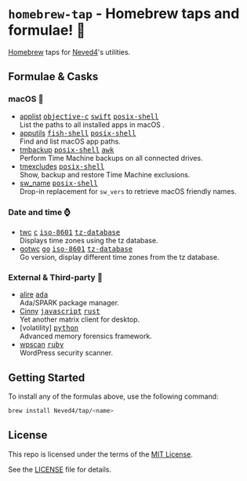 # `homebrew-tap` - Homebrew taps and formulae! 💎

[Homebrew] taps for [Neved4]'s utilities.

## Formulae & Casks

<!-- START SYNC -->

[<kbd>awk</kbd>]: https://github.com/onetrueawk/awk
[<kbd>c</kbd>]: https://www.iso.org/standard/74528.html
[<kbd>go</kbd>]: https://go.dev/
[<kbd>iso-8601</kbd>]: https://www.iso.org/iso-8601-date-and-time-format.html
[<kbd>fish-shell</kbd>]: https://fishshell.com/
[<kbd>posix-shell</kbd>]: https://pubs.opengroup.org/onlinepubs/9699919799/utilities/V3_chap02.html
[<kbd>tz-database</kbd>]: https://www.iana.org/time-zones
[<kbd>objective-c</kbd>]: https://developer.apple.com/library/archive/documentation/Cocoa/Conceptual/ProgrammingWithObjectiveC/Introduction/Introduction.html
[<kbd>python</kbd>]: https://www.python.org
[<kbd>swift</kbd>]: https://developer.apple.com/swift/
[<kbd>ruby</kbd>]: https://www.ruby-lang.org/en/
[<kbd>rust</kbd>]: https://www.rust-lang.org/
[<kbd>javascript</kbd>]: https://ecma-international.org/publications-and-standards/standards/ecma-262/
[<kbd>ada</kbd>]: https://www.adacore.com/about-ada
[Homebrew]: https://brew.sh/
[MIT License]: https://opensource.org/license/mit/
[Neved4]: https://github.com/Neved4
[applist]: https://github.com/Neved4/applist
[apputils]: https://github.com/Neved4/apputils
[sw_name]: https://github.com/Neved4/sw_name
[tmbackup]: https://github.com/Neved4/tmbackup
[tmexcludes]: https://github.com/Neved4/tmexcludes
[gotwc]: https://github.com/Neved4/gotwc
[twc]: https://github.com/Neved4/twc

### macOS 

- [applist] [<kbd>objective-c</kbd>] [<kbd>swift</kbd>] [<kbd>posix-shell</kbd>]  
List the paths to all installed apps in macOS .
- [apputils] [<kbd>fish-shell</kbd>] [<kbd>posix-shell</kbd>]  
Find and list macOS app paths.
- [tmbackup] [<kbd>posix-shell</kbd>] [<kbd>awk</kbd>]  
Perform Time Machine backups on all connected drives.
- [tmexcludes] [<kbd>posix-shell</kbd>]  
Show, backup and restore Time Machine exclusions.
- [sw_name] [<kbd>posix-shell</kbd>]  
Drop-in replacement for `sw_vers` to retrieve macOS friendly names.

### Date and time ⌚️

- [twc] [<kbd>c</kbd>] [<kbd>iso-8601</kbd>] [<kbd>tz-database</kbd>]  
Displays time zones using the tz database.
- [gotwc] [<kbd>go</kbd>] [<kbd>iso-8601</kbd>] [<kbd>tz-database</kbd>]  
Go version, display different time zones from the tz database.

<!-- END SYNC -->

### External & Third-party 🍺

- [alire] [<kbd>ada</kbd>]  
Ada/SPARK package manager.
- [Cinny] [<kbd>javascript</kbd>] [<kbd>rust</kbd>]  
Yet another matrix client for desktop.
- [volatility] [<kbd>python</kbd>]  
Advanced memory forensics framework.
- [wpscan] [<kbd>ruby</kbd>]  
WordPress security scanner.

[alire]: https://github.com/alire-project/alire
[Cinny]: https://github.com/cinnyapp/cinny-desktop
[wpscan]: https://github.com/wpscanteam/wpscan

## Getting Started

To install any of the formulas above, use the following command:

```sh
brew install Neved4/tap/<name>
```

## License

This repo is licensed under the terms of the [MIT License].

See the [LICENSE](LICENSE) file for details.
